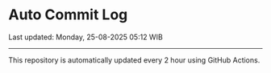 # Auto Commit Log

Last updated: Monday, 25-08-2025 05:12 WIB

---

This repository is automatically updated every 2 hour using GitHub Actions.
